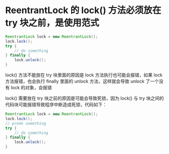 # ReentrantLock 的 lock() 方法必须放在 try 块之前，是使用范式

```java
ReentrantLock lock = new ReentrantLock();
lock.lock();
try {
    // do something
} finally {
    lock.unlock();
}
```

lock() 方法不能放在 try 块里面的原因是 lock 方法执行也可能会报错，如果 lock 方法报错，也会执行 finally 里面的 unlock 方法，这样就会导致
unlock 了一个没有 lock 的对象，会报错

lock() 需要放在 try 块之前的原因是可能会导致死锁，因为 lock() 与 try 块之间的代码块可能报错导致程序中断造成死锁，代码如下：

```java
ReentrantLock lock = new ReentrantLock();
lock.lock();
// predo something
try {
    // do something
} finally {
    lock.unlock();
}
```